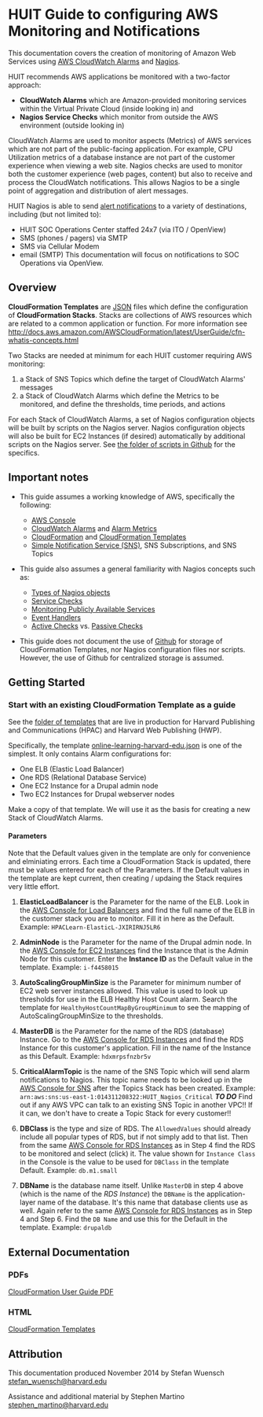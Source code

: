 # HUIT Guide to configuring AWS Monitoring and Notifications

This documentation covers the creation of monitoring of Amazon Web Services using 
[AWS CloudWatch Alarms](http://aws.amazon.com/documentation/cloudwatch/) and 
[Nagios](http://nagios.sourceforge.net/docs/nagioscore/4/en/toc.html). 

HUIT recommends AWS applications be monitored with a two-factor approach: 
- **CloudWatch Alarms** which are Amazon-provided monitoring services within the Virtual Private Cloud (inside looking in) and 
- **Nagios Service Checks** which monitor from outside the AWS environment (outside looking in)

CloudWatch Alarms are used to monitor aspects (Metrics) of AWS services which are not part of the public-facing application. 
For example, CPU Utilization metrics of a database instance are not part of the customer experience when viewing a web site. 
Nagios checks are used to monitor both the customer experience (web pages, content) but also to receive and process the CloudWatch 
notifications. This allows Nagios to be a single point of aggregation and distribution of alert messages. 

HUIT Nagios is able to send [alert notifications](http://nagios.sourceforge.net/docs/nagioscore/4/en/notifications.html) to a variety 
of destinations, including (but not limited to):
- HUIT SOC Operations Center staffed 24x7 (via ITO / OpenView)
- SMS (phones / pagers) via SMTP
- SMS via Cellular Modem
- email (SMTP)
This documentation will focus on notifications to SOC Operations via OpenView.



## Overview

**CloudFormation Templates** are [JSON](http://en.wikipedia.org/wiki/JSON) files which define the configuration of 
**CloudFormation Stacks**. Stacks are collections of AWS resources which are related to a common application or function.
For more information see http://docs.aws.amazon.com/AWSCloudFormation/latest/UserGuide/cfn-whatis-concepts.html

Two Stacks are needed at minimum for each HUIT customer requiring AWS monitoring:

1. a Stack of SNS Topics which define the target of CloudWatch Alarms' messages
2. a Stack of CloudWatch Alarms which define the Metrics to be monitored, and define the thresholds, time periods, and actions

For each Stack of CloudWatch Alarms, a set of Nagios configuration objects will be built by scripts on the Nagios server. 
Nagios configuration objects will also be built for EC2 Instances (if desired) automatically by additional scripts on the Nagios server.
See [the folder of scripts in Github](https://github.com/HUIT-Systems-Management-Linux-UNIX/Cloud_Monitoring_Services/tree/master/Code-to-connect-AWS-and-Nagios) 
for the specifics.


## Important notes

- This guide assumes a working knowledge of AWS, specifically the following:
  - [AWS Console](https://console.aws.amazon.com/)
  - [CloudWatch Alarms](https://console.aws.amazon.com/cloudwatch/) and [Alarm Metrics](https://console.aws.amazon.com/cloudwatch/home?region=us-east-1#metrics:)
  - [CloudFormation](https://console.aws.amazon.com/cloudformation/) and [CloudFormation Templates](http://docs.aws.amazon.com/AWSCloudFormation/latest/UserGuide/template-guide.html)
  - [Simple Notification Service (SNS)](https://console.aws.amazon.com/sns/), SNS Subscriptions, and SNS Topics

- This guide also assumes a general familiarity with Nagios concepts such as:
  - [Types of Nagios objects](http://nagios.sourceforge.net/docs/nagioscore/4/en/configobject.html)
  - [Service Checks](http://nagios.sourceforge.net/docs/nagioscore/4/en/servicechecks.html)
  - [Monitoring Publicly Available Services](http://nagios.sourceforge.net/docs/nagioscore/4/en/monitoring-publicservices.html)
  - [Event Handlers](http://nagios.sourceforge.net/docs/nagioscore/4/en/eventhandlers.html)
  - [Active Checks](http://nagios.sourceforge.net/docs/nagioscore/4/en/activechecks.html) vs. [Passive Checks](http://nagios.sourceforge.net/docs/nagioscore/4/en/passivechecks.html)
  
- This guide does not document the use of [Github](https://github.com/HUIT-Systems-Management-Linux-UNIX) for storage of CloudFormation Templates, 
nor Nagios configuration files nor scripts. However, the use of Github for centralized storage is assumed.


## Getting Started

### Start with an existing CloudFormation Template as a guide

See the [folder of templates](https://github.com/HUIT-Systems-Management-Linux-UNIX/Cloud_Monitoring_Services/tree/master/JSON-Templates) that are live in production for 
Harvard Publishing and Communications (HPAC) and Harvard Web Publishing (HWP).

Specifically, the template 
[online-learning-harvard-edu.json](https://github.com/HUIT-Systems-Management-Linux-UNIX/Cloud_Monitoring_Services/blob/master/JSON-Templates/online-learning-harvard-edu.json) 
is one of the simplest. It only contains Alarm configurations for:

- One ELB (Elastic Load Balancer)
- One RDS (Relational Database Service)
- One EC2 Instance for a Drupal admin node
- Two EC2 Instances for Drupal webserver nodes

Make a copy of that template. We will use it as the basis for creating a new Stack of CloudWatch Alarms.

#### Parameters

Note that the Default values given in the template are only for convenience and elminiating errors. Each time a CloudFormation Stack is updated, 
there must be values entered for each of the Parameters. If the Default values in the template are kept current, then creating / updaing the Stack requires 
very little effort.

1. **ElasticLoadBalancer** is the Parameter for the name of the ELB.
Look in the [AWS Console for Load Balancers](https://console.aws.amazon.com/ec2/v2/home?region=us-east-1#LoadBalancers:) and find the full name 
of the ELB in the customer stack you are to monitor. Fill it in here as the Default.
Example: `HPACLearn-ElasticL-JXIRIRNJ5LR6`

2. **AdminNode** is the Parameter for the name of the Drupal admin node.
In the [AWS Console for EC2 Instances](https://console.aws.amazon.com/ec2/v2/home?region=us-east-1#Instances:sort=instanceId) find the Instance that is the Admin Node for 
this customer. Enter the **Instance ID** as the Default value in the template.
Example: `i-f4458015`

3. **AutoScalingGroupMinSize** is the Parameter for minimum number of EC2 web server instances allowed. 
This value is used to look up thresholds for use in the ELB Healthy Host Count alarm. Search the template for `HealthyHostCountMapByGroupMinimum` 
to see the mapping of AutoScalingGroupMinSize to the thresholds. 

4. **MasterDB** is the Parameter for the name of the RDS (database) Instance. Go to the [AWS Console for RDS Instances](https://console.aws.amazon.com/rds/home?region=us-east-1#dbinstances:) 
and find the RDS Instance for this customer's application. Fill in the name of the Instance as this Default. Example: `hdxmrpsfnzbr5v`

5. **CriticalAlarmTopic** is the name of the SNS Topic which will send alarm notifications to Nagios. This topic name needs to be looked up in 
the [AWS Console for SNS](https://console.aws.amazon.com/sns/) after the Topics Stack has been created. 
Example: `arn:aws:sns:us-east-1:014311208322:HUIT_Nagios_Critical` 
**_TO DO_** Find out if any AWS VPC can talk to an existing SNS Topic in another VPC!! If it can, we don't have to create a Topic Stack for every customer!!

6. **DBClass** is the type and size of RDS. The `AllowedValues` should already include all popular types of RDS, but if not simply add to that list. 
Then from the same [AWS Console for RDS Instances](https://console.aws.amazon.com/rds/home?region=us-east-1#dbinstances:) as in Step 4 find the RDS to be monitored and select (click) it. 
The value shown for `Instance Class` in the Console is the value to be used for `DBClass` in the template Default.
Example: `db.m1.small`

7. **DBName** is the database name itself. Unlike `MasterDB` in step 4 above (which is the name of the *RDS Instance*) the `DBName` is the 
application-layer name of the database. It's this name that database clients use as well. Again refer to the same 
[AWS Console for RDS Instances](https://console.aws.amazon.com/rds/home?region=us-east-1#dbinstances:) as in Step 4 and Step 6. Find the `DB Name` and 
use this for the Default in the template. 
Example: `drupaldb`



















## External Documentation

### PDFs
[CloudFormation User Guide PDF](http://awsdocs.s3.amazonaws.com/AWSCloudFormation/latest/cfn-ug.pdf)

### HTML
[CloudFormation Templates](http://docs.aws.amazon.com/AWSCloudFormation/latest/UserGuide/template-guide.html)


## Attribution

This documentation produced November 2014 by Stefan Wuensch <stefan_wuensch@harvard.edu>

Assistance and additional material by Stephen Martino <stephen_martino@harvard.edu>
